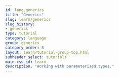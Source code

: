 ```yaml
---
id: lang.generics
title: "Generics"
slug: learn/generics
slug_history:
- generics
type: tutorial
category: language
group: generics
category_order: 8
layout: learn/tutorial-group-top.html
subheader_select: tutorials
main_css_id: learn
description: "Working with parameterized types."
---
```

